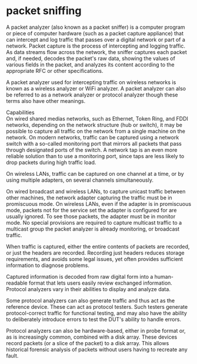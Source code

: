 # packet sniffing


A packet analyzer (also known as a packet sniffer) is a computer program
or piece of computer hardware (such as a packet capture appliance) that
can intercept and log traffic that passes over a digital network or part
of a network. Packet capture is the process of intercepting and logging
traffic. As data streams flow across the network, the sniffer captures
each packet and, if needed, decodes the packet's raw data, showing the
values of various fields in the packet, and analyzes its content
according to the appropriate RFC or other specifications.

A packet analyzer used for intercepting traffic on wireless networks is
known as a wireless analyzer or WiFi analyzer. A packet analyzer can
also be referred to as a network analyzer or protocol analyzer though
these terms also have other meanings.

Capabilities\
On wired shared medias networks, such as Ethernet, Token Ring, and FDDI
networks, depending on the network structure (hub or switch), it may be
possible to capture all traffic on the network from a single machine on
the network. On modern networks, traffic can be captured using a network
switch with a so-called monitoring port that mirrors all packets that
pass through designated ports of the switch. A network tap is an even
more reliable solution than to use a monitoring port, since taps are
less likely to drop packets during high traffic load.

On wireless LANs, traffic can be captured on one channel at a time, or
by using multiple adapters, on several channels simultaneously.

On wired broadcast and wireless LANs, to capture unicast traffic between
other machines, the network adapter capturing the traffic must be in
promiscuous mode. On wireless LANs, even if the adapter is in
promiscuous mode, packets not for the service set the adapter is
configured for are usually ignored. To see those packets, the adapter
must be in monitor mode. No special provisions are required to capture
multicast traffic to a multicast group the packet analyzer is already
monitoring, or broadcast traffic.

When traffic is captured, either the entire contents of packets are
recorded, or just the headers are recorded. Recording just headers
reduces storage requirements, and avoids some legal issues, yet often
provides sufficient information to diagnose problems.

Captured information is decoded from raw digital form into a
human-readable format that lets users easily review exchanged
information. Protocol analyzers vary in their abilities to display and
analyze data.

Some protocol analyzers can also generate traffic and thus act as the
reference device. These can act as protocol testers. Such testers
generate protocol-correct traffic for functional testing, and may also
have the ability to deliberately introduce errors to test the DUT's
ability to handle errors.

Protocol analyzers can also be hardware-based, either in probe format
or, as is increasingly common, combined with a disk array. These devices
record packets (or a slice of the packet) to a disk array. This allows
historical forensic analysis of packets without users having to recreate
any fault.

